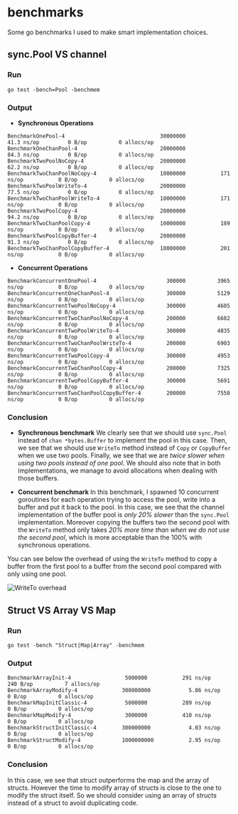 # benchmarks
Some go benchmarks I used to make smart implementation choices.

## sync.Pool VS channel
### Run
```
go test -bench=Pool -benchmem
```
### Output 
- **Synchronous Operations**
```
BenchmarkOnePool-4                           	30000000	        41.3 ns/op	       0 B/op	       0 allocs/op
BenchmarkOneChanPool-4                       	20000000	        84.3 ns/op	       0 B/op	       0 allocs/op
BenchmarkTwoPoolNoCopy-4                     	20000000	        62.2 ns/op	       0 B/op	       0 allocs/op
BenchmarkTwoChanPoolNoCopy-4                 	10000000	       171 ns/op	       0 B/op	       0 allocs/op
BenchmarkTwoPoolWriteTo-4                    	20000000	        77.5 ns/op	       0 B/op	       0 allocs/op
BenchmarkTwoChanPoolWriteTo-4                	10000000	       171 ns/op	       0 B/op	       0 allocs/op
BenchmarkTwoPoolCopy-4                       	20000000	        94.2 ns/op	       0 B/op	       0 allocs/op
BenchmarkTwoChanPoolCopy-4                   	10000000	       189 ns/op	       0 B/op	       0 allocs/op
BenchmarkTwoPoolCopyBuffer-4                 	20000000	        91.3 ns/op	       0 B/op	       0 allocs/op
BenchmarkTwoChanPoolCopyBuffer-4             	10000000	       201 ns/op	       0 B/op	       0 allocs/op
```

- **Concurrent Operations**
```
BenchmarkConcurrentOnePool-4                 	  300000	      3965 ns/op	       0 B/op	       0 allocs/op
BenchmarkConcurrentOneChanPool-4             	  300000	      5129 ns/op	       0 B/op	       0 allocs/op
BenchmarkConcurrentTwoPoolNoCopy-4           	  300000	      4605 ns/op	       0 B/op	       0 allocs/op
BenchmarkConcurrentTwoChanPoolNoCopy-4       	  200000	      6682 ns/op	       0 B/op	       0 allocs/op
BenchmarkConcurrentTwoPoolWriteTo-4          	  300000	      4835 ns/op	       0 B/op	       0 allocs/op
BenchmarkConcurrentTwoChanPoolWriteTo-4      	  200000	      6903 ns/op	       0 B/op	       0 allocs/op
BenchmarkConcurrentTwoPoolCopy-4             	  300000	      4953 ns/op	       0 B/op	       0 allocs/op
BenchmarkConcurrentTwoChanPoolCopy-4         	  200000	      7325 ns/op	       0 B/op	       0 allocs/op
BenchmarkConcurrentTwoPoolCopyBuffer-4       	  300000	      5691 ns/op	       0 B/op	       0 allocs/op
BenchmarkConcurrentTwoChanPoolCopyBuffer-4   	  200000	      7550 ns/op	       0 B/op	       0 allocs/op
```
### Conclusion
- **Synchronous benchmark**
We clearly see that we should use `sync.Pool` instead of `chan *bytes.Buffer` to implement the pool in this case. Then, we see that we should use `WriteTo` method instead of `Copy` or `CopyBuffer` when we use two pools. Finally, we see that we are _twice slower when using two pools instead of one pool_. We should also note that in both implementations, we manage to avoid allocations when dealing with those buffers.

- **Concurrent benchmark**
In this benchmark, I spawned 10 concurrent goroutines for each operation trying to access the pool, write into a buffer and put it back to the pool. In this case, we see that the channel implementation of the buffer pool is _only 20% slower_ than the `sync.Pool` implementation. Moreover copying the buffers two the second pool with the `WriteTo` method only takes _20% more time than when we do not use the second pool_, which is more acceptable than the 100% with synchronous operations. 

You can see below the overhead of using the `WriteTo` method to copy a buffer from the first pool to a buffer from the second pool compared with only using one pool.

![WriteTo overhead]()

## Struct VS Array VS Map
### Run
`go test -bench "Struct|Map|Array" -benchmem`
### Output
```
BenchmarkArrayInit-4             	 5000000	       291 ns/op	     240 B/op	       7 allocs/op
BenchmarkArrayModify-4           	300000000	         5.86 ns/op	       0 B/op	       0 allocs/op
BenchmarkMapInitClassic-4        	 5000000	       289 ns/op	       0 B/op	       0 allocs/op
BenchmarkMapModify-4             	 3000000	       410 ns/op	       0 B/op	       0 allocs/op
BenchmarkStructInitClassic-4     	300000000	         4.03 ns/op	       0 B/op	       0 allocs/op
BenchmarkStructModify-4          	1000000000	         2.95 ns/op	       0 B/op	       0 allocs/op
```
### Conclusion
In this case, we see that struct outperforms the map and the array of structs.
However the time to modify array of structs is close to the one to modify the struct itself.
So we should consider using an array of structs instead of a struct to avoid duplicating code.
